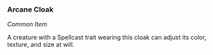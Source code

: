 ### Arcane Cloak
_Common Item_

A creature with a Spellcast trait wearing this cloak can adjust its color, texture, and size at will.